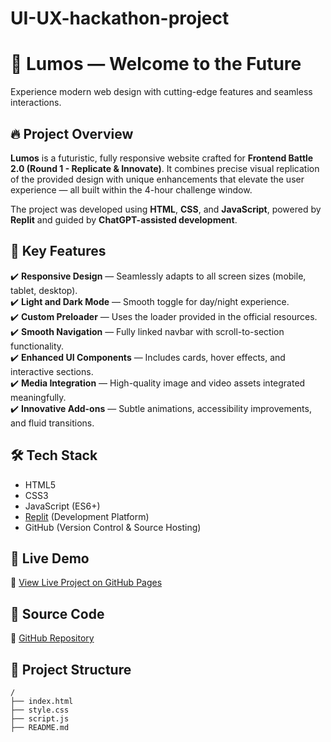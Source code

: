 # UI-UX-hackathon-project

# 🌟 Lumos — Welcome to the Future

Experience modern web design with cutting-edge features and seamless interactions.

## 🔥 Project Overview

**Lumos** is a futuristic, fully responsive website crafted for **Frontend Battle 2.0 (Round 1 - Replicate & Innovate)**. It combines precise visual replication of the provided design with unique enhancements that elevate the user experience — all built within the 4-hour challenge window.

The project was developed using **HTML**, **CSS**, and **JavaScript**, powered by **Replit** and guided by **ChatGPT-assisted development**.

## 🎯 Key Features

✔️ **Responsive Design** — Seamlessly adapts to all screen sizes (mobile, tablet, desktop).  
✔️ **Light and Dark Mode** — Smooth toggle for day/night experience.  
✔️ **Custom Preloader** — Uses the loader provided in the official resources.  
✔️ **Smooth Navigation** — Fully linked navbar with scroll-to-section functionality.  
✔️ **Enhanced UI Components** — Includes cards, hover effects, and interactive sections.  
✔️ **Media Integration** — High-quality image and video assets integrated meaningfully.  
✔️ **Innovative Add-ons** — Subtle animations, accessibility improvements, and fluid transitions.  

## 🛠️ Tech Stack

- HTML5  
- CSS3  
- JavaScript (ES6+)  
- [Replit](https://replit.com/) (Development Platform)  
- GitHub (Version Control & Source Hosting)  

## 🚀 Live Demo

🔗 [View Live Project on GitHub Pages](https://prasad1-s.github.io/UI-UX-hackathon-project/)  

## 📂 Source Code

🔗 [GitHub Repository](https://github.com/Prasad1-S/UI-UX-hackathon-project)  

## 📁 Project Structure

```plaintext
/
├── index.html
├── style.css
├── script.js
├── README.md
